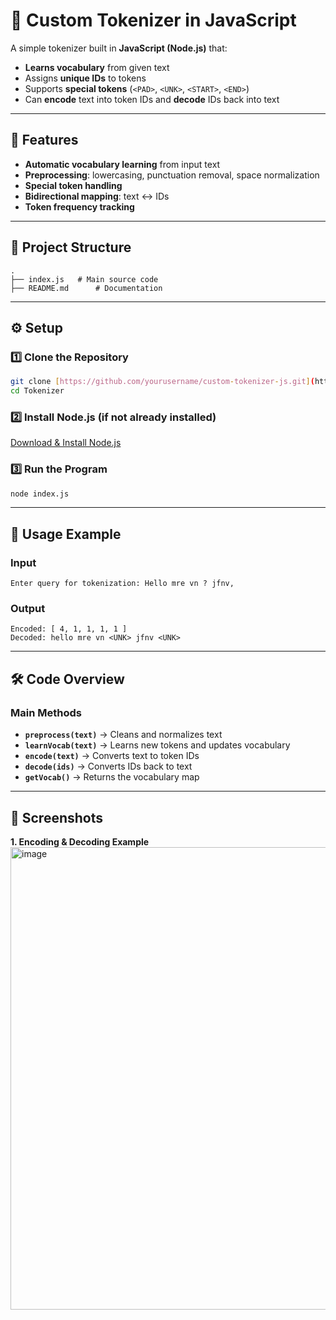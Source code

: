 
# 📝 Custom Tokenizer in JavaScript

A simple tokenizer built in **JavaScript (Node.js)** that:

* **Learns vocabulary** from given text
* Assigns **unique IDs** to tokens
* Supports **special tokens** (`<PAD>`, `<UNK>`, `<START>`, `<END>`)
* Can **encode** text into token IDs and **decode** IDs back into text

---

## 📌 Features

* **Automatic vocabulary learning** from input text
* **Preprocessing**: lowercasing, punctuation removal, space normalization
* **Special token handling**
* **Bidirectional mapping**: text ↔ IDs
* **Token frequency tracking**

---

## 📂 Project Structure

```
.
├── index.js   # Main source code
├── README.md      # Documentation

```

---

## ⚙️ Setup

### 1️⃣ Clone the Repository

```bash
git clone [https://github.com/yourusername/custom-tokenizer-js.git](https://github.com/Tejas-Dherange/Tokenizer)
cd Tokenizer
```

### 2️⃣ Install Node.js (if not already installed)

[Download & Install Node.js](https://nodejs.org/)

### 3️⃣ Run the Program

```bash
node index.js
```

---

## 🚀 Usage Example

### Input

```
Enter query for tokenization: Hello mre vn ? jfnv,
```

### Output

```
Encoded: [ 4, 1, 1, 1, 1 ]
Decoded: hello mre vn <UNK> jfnv <UNK>
```

---

## 🛠 Code Overview

### Main Methods

* **`preprocess(text)`** → Cleans and normalizes text
* **`learnVocab(text)`** → Learns new tokens and updates vocabulary
* **`encode(text)`** → Converts text to token IDs
* **`decode(ids)`** → Converts IDs back to text
* **`getVocab()`** → Returns the vocabulary map

---

## 📸 Screenshots

**1. Encoding & Decoding Example**
<img width="1917" height="740" alt="image" src="https://github.com/user-attachments/assets/e2319192-c484-4584-b613-86112393c222" />

